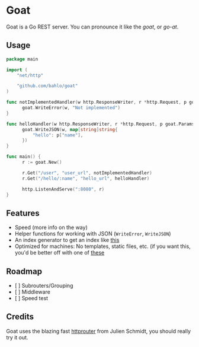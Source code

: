 # Goat

Goat is a Go REST server. You can pronounce it like the _goat_, or
_go-at_.

## Usage
```go
package main

import (
    "net/http"

    "github.com/bahlo/goat"
)

func notImplementedHandler(w http.ResponseWriter, r *http.Request, p goat.Params) {
      goat.WriteError(w, "Not implemented")
}

func helloHandler(w http.ResponseWriter, r *http.Request, p goat.Params) {
      goat.WriteJSON(w, map[string]string{
          "hello": p["name"],
      })
}

func main() {
      r := goat.New()

      r.Get("/user", "user_url", notImplementedHandler)
      r.Get("/hello/:name", "hello_url", helloHandler)

      http.ListenAndServe(":8080", r)
}
```

## Features
* Speed (more info on the way)
* Helper functions for working with JSON (`WriteError`, `WriteJSON`)
* An index generator to get an index like [this](https://api.github.com/)
* Optimized for machines: No templates, static files, etc. (if you want this,
  you'd be better off with one of
  [these](https://github.com/avelino/awesome-go#web-frameworks)

## Roadmap
* [ ] Subrouters/Grouping
* [ ] Middleware
* [ ] Speed test

## Credits
Goat uses the blazing fast
[httprouter](https://github.com/julienschmidt/httprouter) from Julien Schmidt,
you should really try it out.



